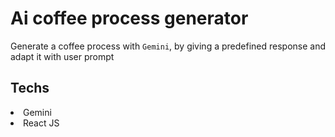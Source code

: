 # Ai coffee process generator
Generate a coffee process with `Gemini`, by giving a predefined response and adapt it with user prompt

## Techs

<li>Gemini</li>
<li>React JS</li>
